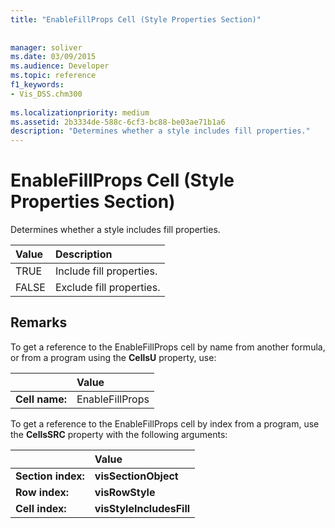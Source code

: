 ```yaml
---
title: "EnableFillProps Cell (Style Properties Section)"
 
 
manager: soliver
ms.date: 03/09/2015
ms.audience: Developer
ms.topic: reference
f1_keywords:
- Vis_DSS.chm300
 
ms.localizationpriority: medium
ms.assetid: 2b3334de-588c-6cf3-bc88-be03ae71b1a6
description: "Determines whether a style includes fill properties."
---
```


# EnableFillProps Cell (Style Properties Section)

Determines whether a style includes fill properties.
  
|**Value**|**Description**|
|:-----|:-----|
|TRUE  <br/> |Include fill properties. |
|FALSE  <br/> |Exclude fill properties. |
   
## Remarks

To get a reference to the EnableFillProps cell by name from another formula, or from a program using the **CellsU** property, use: 
  
||Value |
|:-----|:-----|
|**Cell name:**  <br/> |EnableFillProps  <br/> |
   
To get a reference to the EnableFillProps cell by index from a program, use the **CellsSRC** property with the following arguments: 
  
||Value |
|:-----|:-----|
|**Section index:**  <br/> |**visSectionObject** <br/> |
|**Row index:**  <br/> |**visRowStyle** <br/> |
|**Cell index:**  <br/> |**visStyleIncludesFill** <br/> |
   


